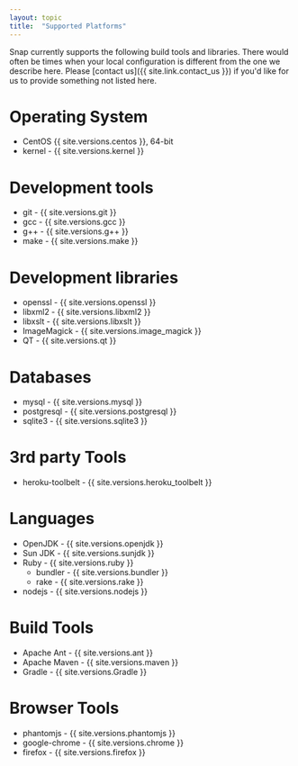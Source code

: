 ```yaml
---
layout: topic
title:  "Supported Platforms"
---
```


Snap currently supports the following build tools and libraries. There would often be times when your local configuration is different from the one we describe here. Please [contact us]({{ site.link.contact_us }}) if you'd like for us to provide something not listed here.

# Operating System

* CentOS {{ site.versions.centos }}, 64-bit
* kernel - {{ site.versions.kernel }}

# Development tools

* git - {{ site.versions.git }}
* gcc - {{ site.versions.gcc }}
* g++ - {{ site.versions.g++ }}
* make - {{ site.versions.make }}

# Development libraries

* openssl - {{ site.versions.openssl }}
* libxml2 - {{ site.versions.libxml2 }}
* libxslt - {{ site.versions.libxslt }}
* ImageMagick - {{ site.versions.image_magick }}
* QT - {{ site.versions.qt }}

# Databases

* mysql - {{ site.versions.mysql }}
* postgresql - {{ site.versions.postgresql }}
* sqlite3    - {{ site.versions.sqlite3 }}

# 3rd party Tools

* heroku-toolbelt - {{ site.versions.heroku_toolbelt }}

# Languages

* OpenJDK - {{ site.versions.openjdk }}
* Sun JDK - {{ site.versions.sunjdk }}
* Ruby - {{ site.versions.ruby }}
  * bundler - {{ site.versions.bundler }}
  * rake - {{ site.versions.rake }}
* nodejs - {{ site.versions.nodejs }}

# Build Tools

* Apache Ant - {{ site.versions.ant }}
* Apache Maven - {{ site.versions.maven }}
* Gradle - {{ site.versions.Gradle }}

# Browser Tools

* phantomjs - {{ site.versions.phantomjs }}
* google-chrome - {{ site.versions.chrome }}
* firefox - {{ site.versions.firefox }}
